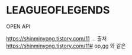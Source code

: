 # LEAGUEOFLEGENDS
OPEN API



https://shinminyong.tistory.com/11 ... 출처 https://shinminyong.tistory.com/11#
op,gg 와 같은 
